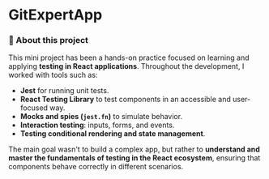 # GitExpertApp

### 🧪 About this project

This mini project has been a hands-on practice focused on learning and applying **testing in React applications**. Throughout the development, I worked with tools such as:

- **Jest** for running unit tests.
- **React Testing Library** to test components in an accessible and user-focused way.
- **Mocks and spies (`jest.fn`)** to simulate behavior.
- **Interaction testing**: inputs, forms, and events.
- **Testing conditional rendering and state management**.

The main goal wasn't to build a complex app, but rather to **understand and master the fundamentals of testing in the React ecosystem**, ensuring that components behave correctly in different scenarios.
